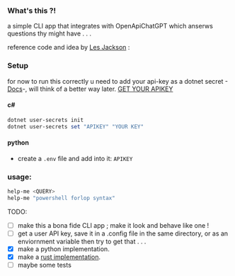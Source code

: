 ### What's this ?!
a simple CLI app that integrates with OpenApiChatGPT which anserws questions thy might have . . . 

reference code and idea by [Les Jackson](https://www.youtube.com/watch?v=25i-Dh6U6Cw) : 
### Setup
for now to run this correctly u need to add your api-key as a dotnet secret -[Docs](https://learn.microsoft.com/en-us/aspnet/core/security/app-secrets?view=aspnetcore-7.0&tabs=windows)-, will think of a better way later.
[GET YOUR APIKEY](https://beta.openai.com/account/api-keys)
#### c#

```powershell
dotnet user-secrets init
dotnet user-secrets set "APIKEY" "YOUR KEY"
```
#### python
- create a `.env` file and add into it: `APIKEY`
### usage:

```powershell
help-me <QUERY>
help-me "powershell forlop syntax"
```


TODO:
- [ ] make this a bona fide CLI app ; make it look and behave like one !
- [ ] get a user API key, save it in a .config file in the same directory, or as an enviornment variable then try to get that . . .
- [x] make a python implementation.
- [x] make a [rust implementation](https://github.com/CanaanGM/cli_help).
- [ ] maybe some tests 